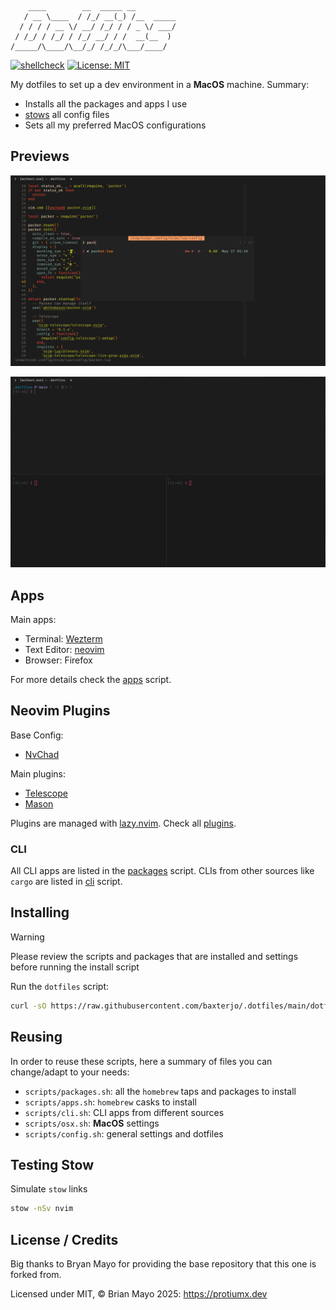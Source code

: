 ```
    ____        __  _____ __
   / __ \____  / /_/ __(_) /__  _____
  / / / / __ \/ __/ /_/ / / _ \/ ___/
 / /_/ / /_/ / /_/ __/ / /  __(__  )
/_____/\____/\__/_/ /_/_/\___/____/
```

[![shellcheck](https://github.com/protiumx/.dotfiles/actions/workflows/shell.yml/badge.svg)](https://github.com/baxterjo/.dotfiles/actions/workflows/shell.yml)
[![License: MIT](https://img.shields.io/badge/License-MIT-yellow.svg)](https://opensource.org/licenses/MIT)

My dotfiles to set up a dev environment in a **MacOS** machine.
Summary:
- Installs all the packages and apps I use
- [stows](https://www.gnu.org/software/stow/) all config files
- Sets all my preferred MacOS configurations

## Previews

![preview 1](./preview-1.png)

![preview 2](./preview-2.png)

## Apps
Main apps:
- Terminal: [Wezterm](https://wezfurlong.org/wezterm/)
- Text Editor: [neovim](https://neovim.io/)
- Browser: Firefox

For more details check the [apps](./scripts/apps.sh) script.

## Neovim Plugins

Base Config:
- [NvChad](https://nvchad.com/)

Main plugins:
- [Telescope](https://github.com/nvim-telescope/telescope.nvim)
- [Mason](https://github.com/williamboman/mason.nvim)

Plugins are managed with [lazy.nvim](https://github.com/folke/lazy.nvim).
Check all [plugins](./stow/nvim/.config/nvim/lua/plugins).

### CLI
All CLI apps are listed in the [packages](./scripts/packages.sh) script.
CLIs from other sources like `cargo` are listed in [cli](./scripts/cli.sh) script.

## Installing

> [!WARNING]
> Please review the scripts and packages that are installed and settings before running the install script

Run the `dotfiles` script:
```sh
curl -sO https://raw.githubusercontent.com/baxterjo/.dotfiles/main/dotfiles
```

## Reusing

In order to reuse these scripts, here a summary of files you can change/adapt to your needs:

- `scripts/packages.sh`: all the `homebrew` taps and packages to install
- `scripts/apps.sh`: `homebrew` casks to install
- `scripts/cli.sh`: CLI apps from different sources
- `scripts/osx.sh`: **MacOS** settings
- `scripts/config.sh`: general settings and dotfiles

## Testing Stow

Simulate `stow` links

```sh
stow -nSv nvim
```

## License / Credits
Big thanks to Bryan Mayo for providing the base repository that this one is forked from.

Licensed under MIT, © Brian Mayo 2025: https://protiumx.dev
